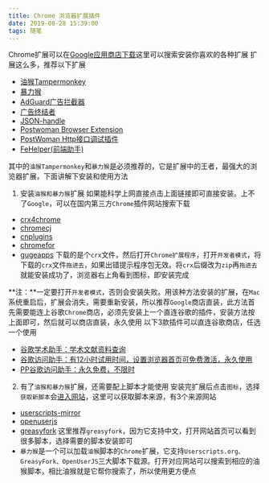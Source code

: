 ```yaml
---
title: Chrome 浏览器扩展插件
date: 2019-08-28 15:39:00
tags: 随笔
---
```


Chrome扩展可以在[Google应用商店下载](https://chrome.google.com/webstore/category/extensions?hl=zh-CN)这里可以搜索安装你喜欢的各种扩展
扩展这么多，推荐以下扩展
* [油猴Tampermonkey](https://chrome.google.com/webstore/detail/tampermonkey/dhdgffkkebhmkfjojejmpbldmpobfkfo?hl=zh-CN)
* [暴力猴](https://chrome.google.com/webstore/detail/violentmonkey/jinjaccalgkegednnccohejagnlnfdag?hl=zh-CN)
* [AdGuard广告拦截器](https://chrome.google.com/webstore/detail/adguard-adblocker/bgnkhhnnamicmpeenaelnjfhikgbkllg?hl=zh-CN)
* [广告终结者](https://chrome.google.com/webstore/detail/%E5%B9%BF%E5%91%8A%E7%BB%88%E7%BB%93%E8%80%85/fpdnjdlbdmifoocedhkighhlbchbiikl?hl=zh-CN)
* [JSON-handle](https://chrome.google.com/webstore/detail/json-handle/iahnhfdhidomcpggpaimmmahffihkfnj?hl=zh-CN)
* [Postwoman Browser Extension](https://chrome.google.com/webstore/detail/postwoman-browser-extensi/amknoiejhlmhancpahfcfcfhllgkpbld?hl=zh-CN)
* [PostWoman Http接口调试插件](https://chrome.google.com/webstore/detail/postwoman-http%E6%8E%A5%E5%8F%A3%E8%B0%83%E8%AF%95%E6%8F%92%E4%BB%B6/lboaigfphnnfclelldpoladgpldgbcgn?hl=zh-CN)
* [FeHelper(前端助手)](https://chrome.google.com/webstore/detail/fehelper%E5%89%8D%E7%AB%AF%E5%8A%A9%E6%89%8B/pkgccpejnmalmdinmhkkfafefagiiiad?hl=zh-CN)

其中的`油猴Tampermonkey`和`暴力猴`是必须推荐的，它是扩展中的王者，最强大的浏览器扩展，下面讲解下安装和使用方法

1. 安装`油猴和暴力猴`扩展
如果能科学上网直接点击上面链接即可直接安装。上不了`Google`，可以在国内第三方`Chrome`插件网站搜索下载
* [crx4chrome](https://www.crx4chrome.com/)
* [chromecj](http://chromecj.com/) 
* [cnplugins](http://www.cnplugins.com/)
* [chromefor](https://www.chromefor.com/)
* [gugeapps](https://www.gugeapps.net/)
下载的是个`crx`文件，然后打开`Chrome扩展程序`，打开`开发者模式`，将下载的`crx`文件`拖进去`，如果出错提示程序包无效。将`crx`后缀改为`zip`再`拖进去`就能安装成功了，浏览器右上角看到图标，即安装完成

**注：**一定要打开`开发者模式`，否则会安装失败。用该种方法安装的扩展，在`Mac`系统重启后，扩展会消失，需要重新安装，所以推荐`Google`商店直装，此方法首先需要能连上谷歌`Chrome`商店，必须先安装上一个直连谷歌的插件，安装方法按上面即可，然后就可以商店直装，永久使用
以下3款插件可以直连谷歌商店，任选一个使用
* [谷歌学术助手：学术文献资料查询](https://chrome.zzzmh.cn/info?token=jkicnibdkfemnfhojeajbldjgdddpajk)
* [谷歌访问助手：有12小时试用时间，设置浏览器首页可免费激活，永久使用](https://chrome.zzzmh.cn/info?token=gocklaboggjfkolaknpbhddbaopcepfp)
* [PP谷歌访问助手：永久免费，不限时](https://chrome.zzzmh.cn/info?token=kahndhhhcnignmbbpiobmdlgjhgfkfil)

2. 有了`油猴和暴力猴`扩展，还需要配上脚本才能使用
安装完扩展后点击`图标`，选择`获取新脚本`会[进入网站](https://www.tampermonkey.net/scripts.php)，这里可以获取脚本来源，有3个来源网站
* [userscripts-mirror](http://userscripts-mirror.org/) 
* [openuserjs](https://openuserjs.org/)
* [greasyfork](https://greasyfork.org/)
这里推荐`greasyfork`，因为它支持中文，打开网站首页可以看到很多脚本，选择需要的脚本安装即可
* `暴力猴`是一个可以加载`油猴`脚本的`Chrome`扩展，它支持`Userscripts.org、GreasyFork、OpenUserJS`三大脚本下载源。打开对应网站可以搜索到相应的油猴脚本，相比油猴就是它帮你搜索了，所以使用更方便点
